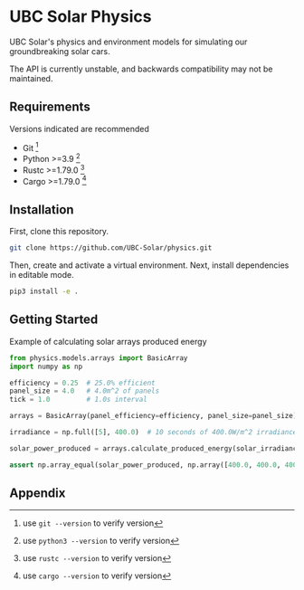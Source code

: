 # UBC Solar Physics

<!-- marker-index-start -->

UBC Solar's physics and environment models for simulating our groundbreaking solar cars.

The API is currently unstable, and backwards compatibility may not be maintained. 

## Requirements

Versions indicated are recommended

* Git [^1]
* Python >=3.9 [^2]
* Rustc >=1.79.0 [^3]
* Cargo >=1.79.0 [^4]

## Installation

First, clone this repository.

```bash
git clone https://github.com/UBC-Solar/physics.git
```
Then, create and activate a virtual environment.
Next, install dependencies in editable mode.

```bash
pip3 install -e .
```

## Getting Started

Example of calculating solar arrays produced energy

```python
from physics.models.arrays import BasicArray
import numpy as np

efficiency = 0.25  # 25.0% efficient
panel_size = 4.0   # 4.0m^2 of panels
tick = 1.0         # 1.0s interval

arrays = BasicArray(panel_efficiency=efficiency, panel_size=panel_size)

irradiance = np.full([5], 400.0)  # 10 seconds of 400.0W/m^2 irradiance

solar_power_produced = arrays.calculate_produced_energy(solar_irradiance=irradiance, tick=tick)

assert np.array_equal(solar_power_produced, np.array([400.0, 400.0, 400.0, 400.0, 400.0]))
```

## Appendix

[^1]: use `git --version` to verify version

[^2]: use `python3 --version` to verify version

[^3]: use `rustc --version` to verify version

[^4]: use `cargo --version` to verify version

<!-- marker-index-end -->